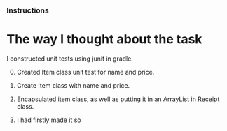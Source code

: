 ### Instructions

# The way I thought about the task

I constructed unit tests using junit in gradle. 

0. Created Item class unit test for name and price.
1. Create Item class with name and price.
2. Encapsulated item class, as well as putting it in an ArrayList in Receipt class.

4. I had firstly made it so 
